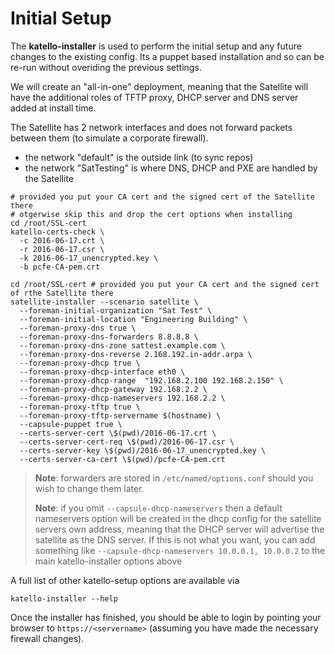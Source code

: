 # Initial Setup

The **katello-installer** is used to perform the initial setup and any future changes to the existing config. Its a puppet based installation and so can be re-run without overiding the previous settings.

We will create an "all-in-one" deployment, meaning that the Satellite will have the additional roles of TFTP proxy, DHCP server and DNS server added at install time.

The Satellite has 2 network interfaces and does not forward packets between them \(to simulate a corporate firewall\).

* the network "default" is the outside link \(to sync repos\)
* the network "SatTesting" is where DNS, DHCP and PXE are handled by the Satellite

```
# provided you put your CA cert and the signed cert of the Satellite there
# otgerwise skip this and drop the cert options when installing
cd /root/SSL-cert
katello-certs-check \
  -c 2016-06-17.crt \
  -r 2016-06-17.csr \
  -k 2016-06-17_unencrypted.key \
  -b pcfe-CA-pem.crt

cd /root/SSL-cert # provided you put your CA cert and the signed cert of rthe Satellite there
satellite-installer --scenario satellite \
  --foreman-initial-organization "Sat Test" \
  --foreman-initial-location "Engineering Building" \
  --foreman-proxy-dns true \
  --foreman-proxy-dns-forwarders 8.8.8.8 \
  --foreman-proxy-dns-zone sattest.example.com \
  --foreman-proxy-dns-reverse 2.168.192.in-addr.arpa \
  --foreman-proxy-dhcp true \
  --foreman-proxy-dhcp-interface eth0 \
  --foreman-proxy-dhcp-range  "192.168.2.100 192.168.2.150" \
  --foreman-proxy-dhcp-gateway 192.168.2.2 \
  --foreman-proxy-dhcp-nameservers 192.168.2.2 \
  --foreman-proxy-tftp true \
  --foreman-proxy-tftp-servername $(hostname) \
  --capsule-puppet true \
  --certs-server-cert \$(pwd)/2016-06-17.crt \
  --certs-server-cert-req \$(pwd)/2016-06-17.csr \
  --certs-server-key \$(pwd)/2016-06-17_unencrypted.key \
  --certs-server-ca-cert \$(pwd)/pcfe-CA-pem.crt
```

> **Note**: forwarders are stored in `/etc/named/options.conf` should you wish to change them later.
>
> **Note**: if you omit  `--capsule-dhcp-nameservers` then a default nameservers option will be created in the dhcp config for the satellite servers own address, meaning that the DHCP server will advertise the satellite as the DNS server. If this is not what you want, you can add something like   `--capsule-dhcp-nameservers 10.0.0.1, 10.0.0.2` to the main katello-installer options above

A full list of other katello-setup options are available via

```
katello-installer --help
```

Once the installer has finished, you should be able to login by pointing your browser to `https://<servername>` \(assuming you have made the necessary firewall changes\).

